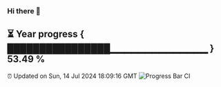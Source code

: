 ### Hi there 👋
⏳ Year progress { ████████████████▁▁▁▁▁▁▁▁▁▁▁▁▁▁ } 53.49 %
---
⏰ Updated on Sun, 14 Jul 2024 18:09:16 GMT
![Progress Bar CI](https://github.com/Moyi321/Moyi321/workflows/Progress%20Bar%20CI/badge.svg)
